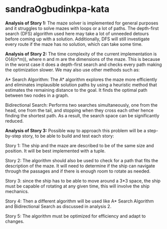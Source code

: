 # sandraOgbudinkpa-kata

**Analysis of Story 1:** 
The maze solver is implemented for general purposes and it struggles to solve mazes with loops or a lot of paths. The depth-first search (DFS) algorithm used here may take a lot of unneeded detours before coming up with a solution. Additionally, DFS will still investigate every route if the maze has no solution, which can take some time.


**Analysis of Story 2:**
The time complexity of the current implementation is O(4(n*m)), where n and m are the dimensions of the maze. This is because in the worst case it does a depth-first search and checks every path making the optimization slower. We may also use other methods such as: 

A* Search Algorithm: The A* algorithm explores the maze more efficiently and eliminates implausible solution paths by using a heuristic method that estimates the remaining distance to the goal. It finds the optimal path between two nodes in a graph.

Bidirectional Search: Performs two searches simultaneously, one from the head, one from the tail, and stopping when they cross each other hence finding the shortest path. As a result, the search space can be significantly reduced.


**Analysis of Story 3:**
Possible way to approach this problem will be a step-by-step story, to be able to build and test each story: 

Story 1:
The ship and the maze are described to be of the same size and position. It will be best implemented with a tuple.

Story 2:
The algorithm should also be used to check for a path that fits the description of the maze. It will need to determine if the ship can navigate through the passages and if there is enough room to rotate as needed.

Story 3:
since the ship has to be able to move around a 3*3 space, the ship must be capable of rotating at any given time, this will involve the ship mechanics.

Story 4:
Then a different algorithm will be used like A* Search Algorithm and Bidirectional Search as discussed in analysis 2.

Story 5:
The algorithm must be optimized for efficiency and adapt to changes.
